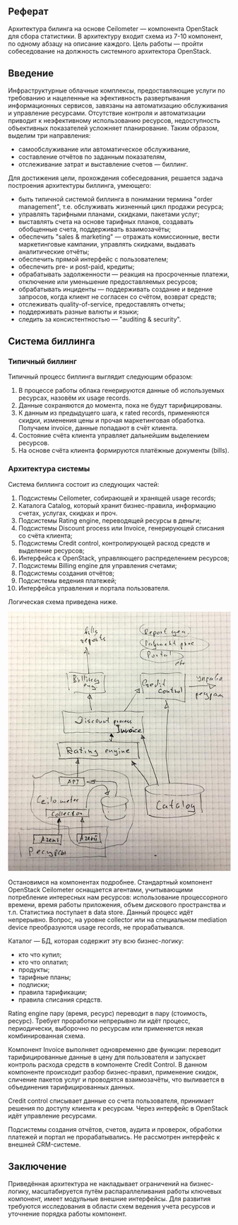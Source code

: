 ## Реферат
Архитектура билинга на основе Ceilometer — компонента OpenStack для сбора статистики. В архитектуру входит схема из 7-10 компонент, по одному абзацу на описание каждого. Цель работы — пройти собеседование на должность системного архитектора OpenStack. 

## Введение
Инфраструктурные облачные комплексы, предоставляющие услуги по требованию и нацеленные на эфективность развертывания информационных сервисов, завязаны на автоматизацию обслуживания и управление ресурсами.  Отсутствие контроля и автоматизации приводит к неэфективному использованию ресурсов, недоступность объективных показателей усложняет планирование. Таким образом, выделим три направления:

* самообслуживание или автоматическое обслуживание,
* составление отчётов по заданным показателям,
* отслеживание затрат и выставление счетов — биллинг.

Для достижения цели, прохождения собеседования, решается задача построения архитектуры биллинга, умеющего:

* быть типичной системой биллинга в понимании термина "order management", т.е. обслуживать жизненный цикл продажи ресурса;
* управлять тарифными планами, скидками, пакетами услуг;
* выставлять счета на основе тарифных планов, создавать обобщенные счета, поддерживать взаимозачёты;
* обеспечить "sales & marketing" — отражать комиссионные, вести маркетинговые кампании, управлять скидками, выдавать аналитические отчёты;
* обеспечить прямой интерфейс с пользователем;
* обеспечить pre- и post-paid, кредиты; 
* обрабатывать задолженности — реакция на просроченные платежи, отключение или уменьшение предоставляемых ресурсов;
* обрабатывать инциденты — поддерживать создание и ведение запросов, когда клиент не согласен со счётом, возврат средств;
* отслеживать quality-of-service, предоставлять отчеты;
* поддерживать разные валюты и языки;
* следить за консистентностью — "auditing & security". 

## Система биллинга
### Типичный биллинг
Типичный процесс биллинга выглядит следующим образом:

1. В процессе работы облака генерируются данные об используемых ресурсах, назовём их usage records.
2. Данные сохраняются до момента, пока не будут тарифицированы.
3. К данным из предыдущего шага, к rated records, применяются скидки, изменения цены и прочая маркетинговая обработка. Получаем invoice, данные попадают в счёт клиента.
4. Состояние счёта клиента управляет дальнейшим выделением ресурсов.
5. На основе счёта клиента формируются платёжные документы (bills).

### Архитектура системы
Система биллинга состоит из следующих частей:

1. Подсистемы Ceilometer, собирающей и хранящей usage records;
2. Каталога Catalog, который хранит бизнес-правила, информацию счетах, услугах, скидках и проч.
3. Подсистемы Rating engine, переводящей ресурсы в деньги;
4. Подсистемы Discount process или Invoice, генерирующей списания со счёта клиента;
5. Подсистемы Credit control, контролирующей расход средств и выделение ресурсов;
6. Интерфейса к OpenStack, управляющего распределением ресурсов;
7. Подсистемы Billing engine для управления счетами;
8. Подсистемы создания отчётов;
9. Подсистемы ведения платежей;
10. Интерфейса управления и портала пользователя.

Логическая схема приведена ниже.

![Логическая схема](Billing.jpg)

Остановимся на компонентах подробнее.
Стандартный компонент OpenStack Ceilometer оснащается агентами, учитывающими потребление интересных нам ресурсов: использование процессорного времени, время работы приложения, объем дискового пространства и т.п. Статистика поступает в data store. Данный процесс идёт непрерывно. Вопрос, на уровне collector или на специальном mediation device преобразуются usage records, не прорабатывался.

Каталог — БД, которая содержит эту всю бизнес-логику:

* кто что купил;
* кто что оплатил;
* продукты;
* тарифные планы;
* подписки;
* правила тарификации;
* правила списания средств.

Rating engine пару (время, ресурс) переводит в пару (стоимость, ресурс). Требует проработки непрерывно ли идёт процесс, периодически, выборочно по ресурсам или применяется некая комбинированная схема.

Компонент Invoice выполняет одновременно две функции: переводит тарифицированные данные в цену для пользователя и запускает контроль расхода средств в компоненте Credit Control. В данном компоненте происходит разбор бизнес-правил, применение скидок, сличение пакетов услуг и проводятся взаимозачёты, что выливается в объединения тарифицированных данных.

Credit control списывает данные со счета пользователя, принимает решения по доступу клиента к ресурсам. Через интерфейс в OpenStack идёт управление ресурсами.

Подсистемы создания отчётов, счетов, аудита и проверок, обработки платежей и портал не прорабатывались. Не рассмотрен интерфейс к внешней CRM-системе.

## Заключение
Приведённая  архитектура не накладывает ограничений на бизнес-логику, масштабируется путём распараллеливания работы ключевых компонент, имеет модульные внешние интерфейсы. Для развития требуются исследования в области схем ведения учета ресурсов и уточнение порядка работы компонент.

